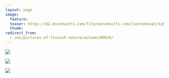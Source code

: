 ```yaml
---
layout: page
image:
  feature:
  teaser: https://b2.minimuutti.com/file/minimuutti-com/luontokuvat/syksy/DSC14280-245px.jpg
  thumb:
redirect_from:
  - /en/pictures-of-finnish-nature/autumn/00029/
---
```


[![](https://b2.minimuutti.com/file/minimuutti-com/luontokuvat/syksy/DSC14222-800px.jpg)](https://dl.dropboxusercontent.com/sh/ea1wtnz7z734o12/AADe2UdCAuHiBsbE-fBE5KrGa/luontokuvat/syksy/DSC14222.jpg)

[![](https://b2.minimuutti.com/file/minimuutti-com/luontokuvat/syksy/DSC14280-800px.jpg)](https://dl.dropboxusercontent.com/sh/ea1wtnz7z734o12/AAA32_2cOOxTTbUtgF0xGITUa/luontokuvat/syksy/DSC14280.jpg)

[![](https://b2.minimuutti.com/file/minimuutti-com/luontokuvat/syksy/DSC14382-800px.jpg)](https://dl.dropboxusercontent.com/sh/ea1wtnz7z734o12/AABkdL6f0y4uHiEJGMt8kBsWa/luontokuvat/syksy/DSC14382.jpg)
